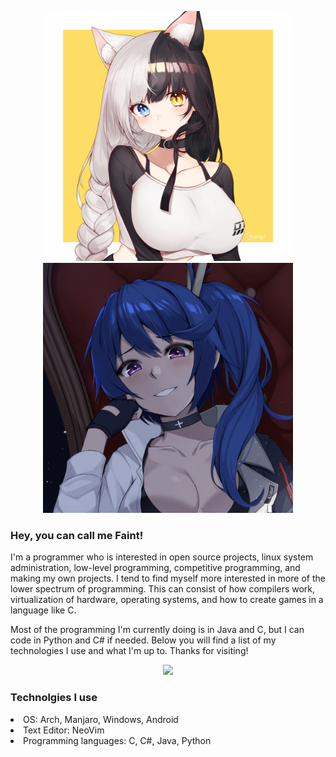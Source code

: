 
<p align=center>
  <img src="https://github.com/faintsign/faintsign/blob/main/images/1637702131283.png" height=400 width=400 text="uwu">
  <img src="https://github.com/faintsign/faintsign/blob/main/images/34347487g.png" height = 400>
  
  <h3> Hey, you can call me Faint!</h3>
</p

I'm a programmer who is interested in open source projects, linux system administration, low-level programming, competitive programming, and making my own projects.
I tend to find myself more interested in more of the lower spectrum of programming. This can consist of how compilers work, virtualization of hardware, operating systems, and how to create games in a language like C.

Most of the programming I'm currently doing is in Java and C, but I can code in Python and C# if needed. Below you will find a list of my technologies I use and what I'm up to. Thanks for visiting!

<p align=center>
  <img src="https://media.moddb.com/cache/images/groups/1/1/84/thumb_620x2000/Kami-sama_no_Memo-chou_7.png">
  <h3> Technolgies I use</h3>
</p

* OS: Arch, Manjaro, Windows, Android
* Text Editor: NeoVim
* Programming languages: C, C#, Java, Python

<!---
faintsign/faintsign is a ✨ special ✨ repository because its `README.md` (this file) appears on your GitHub profile.
You can click the Preview link to take a look at your changes.
--->

